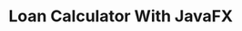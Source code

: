 # Loan Calculator With JavaFX


<a href="https://github.com/Murathansolmaz1/Loan_Calculator_JavaFX/blob/main/LoanCalculator/Loan.png"></a>
